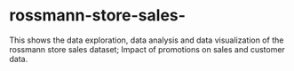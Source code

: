 # rossmann-store-sales-
This shows the data exploration, data analysis and data visualization of the rossmann store sales dataset; Impact of promotions on sales and customer data.
